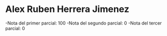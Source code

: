 # Alex Ruben Herrera Jimenez

-Nota del primer parcial: 100
-Nota del segundo parcial: 0
-Nota del tercer parcial: 0